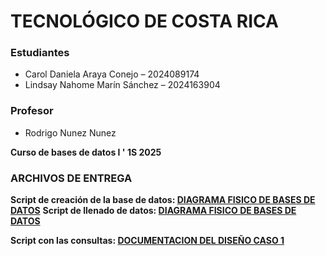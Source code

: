 # TECNOLÓGICO DE COSTA RICA
### Estudiantes
- Carol Daniela Araya Conejo – 2024089174  
- Lindsay Nahome Marín Sánchez – 2024163904

### Profesor 
- Rodrigo Nunez Nunez

**Curso de bases de datos I ' 1S 2025** 



### ARCHIVOS DE ENTREGA

   **Script de creación de la base de datos: [DIAGRAMA FISICO DE BASES DE DATOS](https://github.com/carayac/CASO-1---Entregable-/blob/main/DIAGRAMA%20CASO%201.pdf)**
   **Script de llenado de datos: [DIAGRAMA FISICO DE BASES DE DATOS](https://github.com/carayac/CASO-1---Entregable-/blob/main/DIAGRAMA%20CASO%201.pdf)**
   
   **Script con las consultas: [DOCUMENTACION DEL DISEÑO CASO 1](https://github.com/carayac/CASO-1---Entregable-/blob/main/DOCUMENTACION_CASO1.pdf)**
